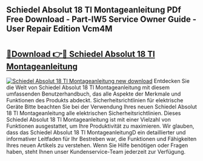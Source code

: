 ## Schiedel Absolut 18 Tl Montageanleitung PDf Free Download - Part-IW5 Service Owner Guide - User Repair Edition Vcm4M

# <h2><a href="http://df758l.blite.top/?on=Schiedel+Absolut+18+Tl+Montageanleitung">🔗Download 👉🔴 Schiedel Absolut 18 Tl Montageanleitung</a></h2>

[![Schiedel Absolut 18 Tl Montageanleitung new download](https://i.imgur.com/lujVjoI.png)](http://df758l.blite.top/?on=Schiedel+Absolut+18+Tl+Montageanleitung)
Entdecken Sie die Welt von Schiedel Absolut 18 Tl Montageanleitung mit diesem umfassenden Benutzerhandbuch, das alle Aspekte der Merkmale und Funktionen des Produkts abdeckt. Sicherheitsrichtlinien für elektrische Geräte Bitte beachten Sie bei der Verwendung Ihres neuen Schiedel Absolut 18 Tl Montageanleitung alle elektrischen Sicherheitsrichtlinien. Dieses Schiedel Absolut 18 Tl Montageanleitung ist mit einer Vielzahl von Funktionen ausgestattet, um Ihre Produktivität zu maximieren. Wir glauben, dass das Schiedel Absolut 18 Tl MontageanleitungD ein detaillierter und informativer Leitfaden für Ihr Bestreben war, die Funktionen und Fähigkeiten Ihres neuen Artikels zu verstehen. Wenn Sie Hilfe benötigen oder Fragen haben, steht Ihnen unser Kundenservice-Team jederzeit zur Verfügung.
